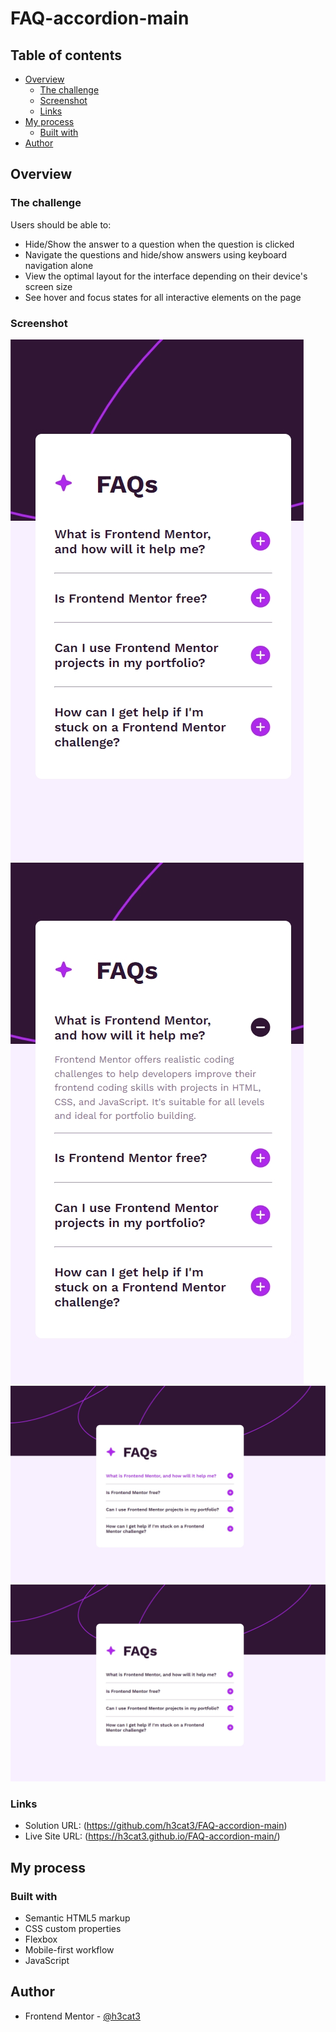 # FAQ-accordion-main
 
 ## Table of contents
 
 - [Overview](#overview)
   - [The challenge](#the-challenge)
   - [Screenshot](#screenshot)
   - [Links](#links)
 - [My process](#my-process)
   - [Built with](#built-with)
 - [Author](#author)

 
 ## Overview
 
 ### The challenge
 
 Users should be able to:
 
 - Hide/Show the answer to a question when the question is clicked
 - Navigate the questions and hide/show answers using keyboard navigation alone
 - View the optimal layout for the interface depending on their device's screen size
 - See hover and focus states for all interactive elements on the page
 
 ### Screenshot
 
 ![](/screenshot/iPhone%20SE-1741544706947.jpeg)
 ![](/screenshot/iPhone%20SE-1741544714464.jpeg)
 ![](/screenshot/Nest%20Hub%20Max-1741544756661.jpeg)
 ![](/screenshot/Nest%20Hub%20Max-1741544775815.jpeg)
 
 ### Links
 
 - Solution URL: (https://github.com/h3cat3/FAQ-accordion-main)
 - Live Site URL: (https://h3cat3.github.io/FAQ-accordion-main/)
 
 ## My process
 
 ### Built with
 
 - Semantic HTML5 markup
 - CSS custom properties
 - Flexbox
 - Mobile-first workflow
 - JavaScript
 
 ## Author
 
 - Frontend Mentor - [@h3cat3](https://www.frontendmentor.io/profile/h3cat3)
 